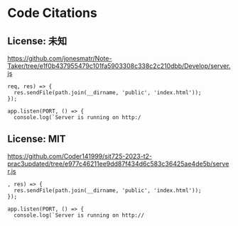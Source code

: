 # Code Citations

## License: 未知
https://github.com/jonesmatr/Note-Taker/tree/e1f0b437955479c101fa5903308c338c2c210dbb/Develop/server.js

```
req, res) => {
  res.sendFile(path.join(__dirname, 'public', 'index.html'));
});

app.listen(PORT, () => {
  console.log(`Server is running on http:/
```


## License: MIT
https://github.com/Coder141999/sit725-2023-t2-prac3updated/tree/e977c46211ee9dd87f434d6c583c36425ae4de5b/server.js

```
, res) => {
  res.sendFile(path.join(__dirname, 'public', 'index.html'));
});

app.listen(PORT, () => {
  console.log(`Server is running on http://
```

